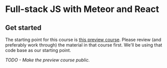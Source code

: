 # Full-stack JS with Meteor and React

## Get started
The starting point for this course is [this preview course](https://www.gitbook.com/book/codechron/fullstack-js-preview/details).  Please review (and preferably work through) the material in that course first.  We'll be using that code base as our starting point.

_TODO - Make the preview course public._
